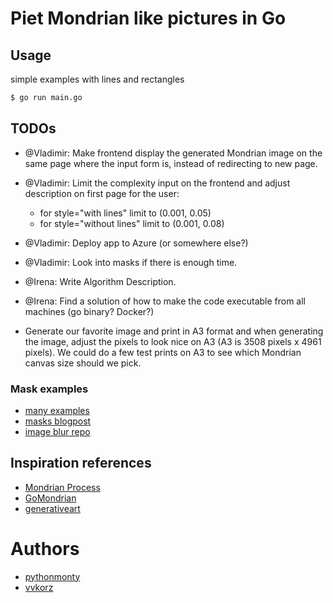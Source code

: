 # Piet Mondrian like pictures in Go

## Usage

simple examples with lines and rectangles

```bash
$ go run main.go
```
## TODOs

- @Vladimir: Make frontend display the generated Mondrian image on the same page where the input form is, instead of redirecting to new page.
- @Vladimir: Limit the complexity input on the frontend and adjust description on first page for the user:
  - for style="with lines" limit to (0.001, 0.05)
  - for style="without lines" limit to (0.001, 0.08)
- @Vladimir: Deploy app to Azure (or somewhere else?)
- @Vladimir: Look into masks if there is enough time.
- @Irena: Write Algorithm Description.
- @Irena: Find a solution of how to make the code executable from all machines (go binary? Docker?)

- Generate our favorite image and print in A3 format and when generating the image, adjust the pixels to look nice on A3 (A3 is 3508 pixels x 4961 pixels).
    We could do a few test prints on A3 to see which Mondrian canvas size should we pick.

### Mask examples

- [many examples](https://golang.hotexamples.com/examples/image.draw/-/DrawMask/golang-drawmask-function-examples.html)
- [masks blogpost](https://medium.com/@damithadayananda/image-processing-with-golang-8f20d2d243a2)
- [image blur repo](https://github.com/brunocramos/go-image-blur/blob/master/image-blur.go)


## Inspiration references

- [Mondrian Process](https://citeseerx.ist.psu.edu/viewdoc/download?doi=10.1.1.564.8410&rep=rep1&type=pdf)
- [GoMondrian](https://github.com/8lall0/GoMondrian)
- [generativeart](https://github.com/jdxyw/generativeart)

# Authors

- [pythonmonty](https://github.com/pythonmonty)
- [vvkorz](https://github.com/vvkorz)